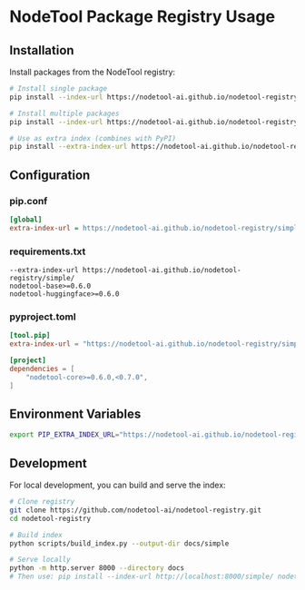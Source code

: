 # NodeTool Package Registry Usage

## Installation

Install packages from the NodeTool registry:

```bash
# Install single package
pip install --index-url https://nodetool-ai.github.io/nodetool-registry/simple/ nodetool-base

# Install multiple packages
pip install --index-url https://nodetool-ai.github.io/nodetool-registry/simple/ nodetool-base nodetool-huggingface

# Use as extra index (combines with PyPI)
pip install --extra-index-url https://nodetool-ai.github.io/nodetool-registry/simple/ nodetool-base
```

## Configuration

### pip.conf
```ini
[global]
extra-index-url = https://nodetool-ai.github.io/nodetool-registry/simple/
```

### requirements.txt
```
--extra-index-url https://nodetool-ai.github.io/nodetool-registry/simple/
nodetool-base>=0.6.0
nodetool-huggingface>=0.6.0
```

### pyproject.toml
```toml
[tool.pip]
extra-index-url = "https://nodetool-ai.github.io/nodetool-registry/simple/"

[project]
dependencies = [
    "nodetool-core>=0.6.0,<0.7.0",
]
```

## Environment Variables
```bash
export PIP_EXTRA_INDEX_URL="https://nodetool-ai.github.io/nodetool-registry/simple/"
```

## Development

For local development, you can build and serve the index:

```bash
# Clone registry
git clone https://github.com/nodetool-ai/nodetool-registry.git
cd nodetool-registry

# Build index
python scripts/build_index.py --output-dir docs/simple

# Serve locally
python -m http.server 8000 --directory docs
# Then use: pip install --index-url http://localhost:8000/simple/ nodetool-base
```
